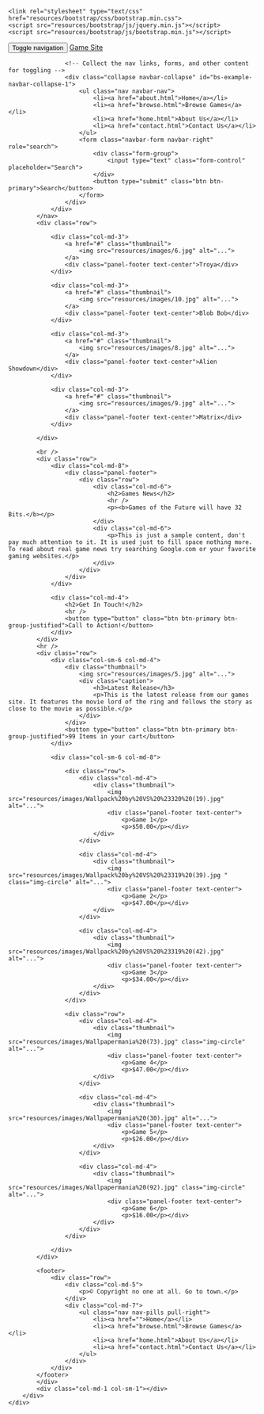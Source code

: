 <!DOCTYPE html>
<html>
<head lang="en">
    <meta charset="UTF-8">
    <title>My Game Site</title>

    <link rel="stylesheet" type="text/css" href="resources/bootstrap/css/bootstrap.min.css">
    <script src="resources/bootstrap/js/jquery.min.js"></script>
    <script src="resources/bootstrap/js/bootstrap.min.js"></script>
</head>
<body>
<div class="container">
    <div class="row">
            <!-- Navigation -->
        <div class="col-md-1 col-sm-1"></div>
        <div class="col-md-9 col-sm-9">
            <nav class="navbar navbar-inverse" role="navigation">
                <div class="container-fluid">
                    <!-- Brand and toggle get grouped for better mobile display -->
                    <div class="navbar-header">
                        <button type="button" class="navbar-toggle collapsed" data-toggle="collapse" data-target="#bs-example-navbar-collapse-1">
                            <span class="sr-only">Toggle navigation</span>
                            <span class="icon-bar"></span>
                            <span class="icon-bar"></span>
                            <span class="icon-bar"></span>
                        </button>
                        <a class="navbar-brand" href="#">Game Site</a>
                    </div>

                    <!-- Collect the nav links, forms, and other content for toggling -->
                    <div class="collapse navbar-collapse" id="bs-example-navbar-collapse-1">
                        <ul class="nav navbar-nav">
                            <li><a href="about.html">Home</a></li>
                            <li><a href="browse.html">Browse Games</a></li>
                            <li><a href="home.html">About Us</a></li>
                            <li><a href="contact.html">Contact Us</a></li>
                        </ul>
                        <form class="navbar-form navbar-right" role="search">
                            <div class="form-group">
                                <input type="text" class="form-control" placeholder="Search">
                            </div>
                            <button type="submit" class="btn btn-primary">Search</button>
                        </form>
                    </div>
                </div>
            </nav>
            <div class="row">

                <div class="col-md-3">
                    <a href="#" class="thumbnail">
                        <img src="resources/images/6.jpg" alt="...">
                    </a>
                    <div class="panel-footer text-center">Troya</div>
                </div>

                <div class="col-md-3">
                    <a href="#" class="thumbnail">
                        <img src="resources/images/10.jpg" alt="...">
                    </a>
                    <div class="panel-footer text-center">Blob Bob</div>
                </div>

                <div class="col-md-3">
                    <a href="#" class="thumbnail">
                        <img src="resources/images/8.jpg" alt="...">
                    </a>
                    <div class="panel-footer text-center">Alien Showdown</div>
                </div>

                <div class="col-md-3">
                    <a href="#" class="thumbnail">
                        <img src="resources/images/9.jpg" alt="...">
                    </a>
                    <div class="panel-footer text-center">Matrix</div>
                </div>

            </div>

            <br />
            <div class="row">
                <div class="col-md-8">
                    <div class="panel-footer">
                        <div class="row">
                            <div class="col-md-6">
                                <h2>Games News</h2>
                                <hr />
                                <p><b>Games of the Future will have 32 Bits.</b></p>
                            </div>
                            <div class="col-md-6">
                                <p>This is just a sample content, don't pay much attention to it. It is used just to fill space nothing more. To read about real game news try searching Google.com or your favorite gaming websites.</p>
                            </div>
                        </div>
                    </div>
                </div>

                <div class="col-md-4">
                    <h2>Get In Touch!</h2>
                    <hr />
                    <button type="button" class="btn btn-primary btn-group-justified">Call to Action!</button>
                </div>
            </div>
            <hr />
            <div class="row">
                <div class="col-sm-6 col-md-4">
                    <div class="thumbnail">
                        <img src="resources/images/5.jpg" alt="...">
                        <div class="caption">
                            <h3>Latest Release</h3>
                            <p>This is the latest release from our games site. It features the movie lord of the ring and follows the story as close to the movie as possible.</p>
                        </div>
                    </div>
                    <button type="button" class="btn btn-primary btn-group-justified">99 Items in your cart</button>
                </div>

                <div class="col-sm-6 col-md-8">

                    <div class="row">
                        <div class="col-md-4">
                            <div class="thumbnail">
                                <img src="resources/images/Wallpack%20by%20VS%20%23320%20(19).jpg" alt="...">
                                <div class="panel-footer text-center">
                                    <p>Game 1</p>
                                    <p>$50.00</p></div>
                            </div>
                        </div>

                        <div class="col-md-4">
                            <div class="thumbnail">
                                <img src="resources/images/Wallpack%20by%20VS%20%23319%20(39).jpg " class="img-circle" alt="...">
                                <div class="panel-footer text-center">
                                    <p>Game 2</p>
                                    <p>$47.00</p></div>
                            </div>
                        </div>

                        <div class="col-md-4">
                            <div class="thumbnail">
                                <img src="resources/images/Wallpack%20by%20VS%20%23319%20(42).jpg" alt="...">
                                <div class="panel-footer text-center">
                                    <p>Game 3</p>
                                    <p>$34.00</p></div>
                            </div>
                        </div>
                    </div>

                    <div class="row">
                        <div class="col-md-4">
                            <div class="thumbnail">
                                <img src="resources/images/Wallpapermania%20(73).jpg" class="img-circle" alt="...">
                                <div class="panel-footer text-center">
                                    <p>Game 4</p>
                                    <p>$47.00</p></div>
                            </div>
                        </div>

                        <div class="col-md-4">
                            <div class="thumbnail">
                                <img src="resources/images/Wallpapermania%20(30).jpg" alt="...">
                                <div class="panel-footer text-center">
                                    <p>Game 5</p>
                                    <p>$26.00</p></div>
                            </div>
                        </div>

                        <div class="col-md-4">
                            <div class="thumbnail">
                                <img src="resources/images/Wallpapermania%20(92).jpg" class="img-circle" alt="...">
                                <div class="panel-footer text-center">
                                    <p>Game 6</p>
                                    <p>$16.00</p></div>
                            </div>
                        </div>
                    </div>

                </div>
            </div>

            <footer>
                <div class="row">
                    <div class="col-md-5">
                        <p>© Copyright no one at all. Go to town.</p>
                    </div>
                    <div class="col-md-7">
                        <ul class="nav nav-pills pull-right">
                            <li><a href="">Home</a></li>
                            <li><a href="browse.html">Browse Games</a></li>
                            <li><a href="home.html">About Us</a></li>
                            <li><a href="contact.html">Contact Us</a></li>
                        </ul>
                    </div>
                </div>
            </footer>
            </div>
            <div class="col-md-1 col-sm-1"></div>
        </div>
    </div>
</body>
</html>
